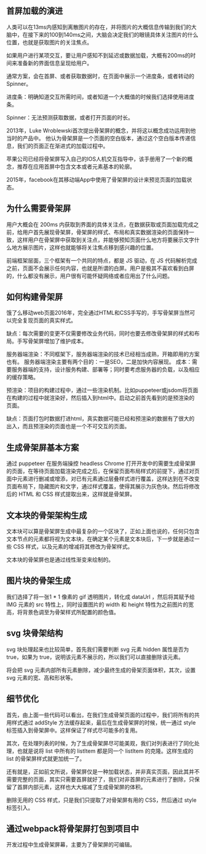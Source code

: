 ## 首屏加载的演进

人类可以在13ms内感知到离散图片的存在，并将图片的大概信息传输到我们的大脑中，在接下来的100到140ms之间，大脑会决定我们的眼镜具体关注图片的什么位置，也就是获取图片的关注焦点。

如果用户进行某项交互，要让用户感知不到延迟或数据加载，大概有200ms的时间来准备新的界面信息呈现给用户。

通常方案，会在首屏、或者获取数据时，在页面中展示一个进度条，或者转动的Spinner。

进度条：明确知道交互所需时间，或者知道一个大概值的时候我们选择使用进度条。

Spinner：无法预测获取数据，或者打开页面的时长。

2013年，Luke Wroblewski首次提出骨架屏的概念，并将这以概念成功运用到他当时的产品中。
他认为骨架屏是一个页面的空白版本，通过这个空白版本传递信息，我们的页面正在渐进式的加载过程中。

苹果公司已经将骨架屏写入自己的IOS人机交互指导中，该手册用了一个新的概念，推荐在应用首屏中包含文本或者元素基本的轮廓。

2015年，facebook在其移动端App中使用了骨架屏的设计来预览页面的加载状态。

## 为什么需要骨架屏

用户大概会在 200ms 内获取到界面的具体关注点，在数据获取或页面加载完成之前，给用户首先展现骨架屏，骨架屏的样式、布局和真实数据渲染的页面保持一致，这样用户在骨架屏中获取到关注点，并能够预知页面什么地方将要展示文字什么地方展示图片，这样也就能够将关注焦点移到感兴趣的位置。

前端框架层面，三个框架有一个共同的特点，都是 JS 驱动，在 JS 代码解析完成之前，页面不会展示任何内容，也就是所谓的白屏。用户是极其不喜欢看到白屏的，什么都没有展示，用户很有可能怀疑网络或者应用出了什么问题。 

## 如何构建骨架屏

饿了么移动web页面2016年，完全通过HTML和CSS手写的，手写骨架屏当然可以完全复现页面的真实样式。

缺点：每次需要的变更不仅需要修改业务代码，同时也要去修改骨架屏的样式和布局。手写骨架屏增加了维护成本。

服务器端渲染：不同框架下，服务器端渲染的技术已经相当成熟，开箱即用的方案也有。
服务器端渲染主要有两个目的：一是SEO，二是加快内容展现。
成本：需要服务器端的支持，设计服务构建、部署等；同时要考虑服务器的负载，以及相应的缓存策略。

预渲染：项目的构建过程中，通过一些渲染机制。比如puppeteer或jsdom将页面在构建的过程中就渲染好，然后插入到html中。启动之前首先看到的是预渲染的页面。

缺点：页面打包时数据打进html，真实数据可能已经和预渲染的数据有了很大的出入，而且预渲染的页面也是一个不可交互的页面。

## 生成骨架屏基本方案

通过 puppeteer 在服务端操控 headless Chrome 打开开发中的需要生成骨架屏的页面，在等待页面加载渲染完成之后，在保留页面布局样式的前提下，通过对页面中元素进行删减或增添，对已有元素通过层叠样式进行覆盖，这样达到在不改变页面布局下，隐藏图片和文字，通过样式覆盖，使得其展示为灰色块。然后将修改后的 HTML 和 CSS 样式提取出来，这样就是骨架屏。

## 文本块的骨架架构生成

文本块可以算是骨架屏生成中最复杂的一个区块了，正如上面也说的，任何只包含文本节点的元素都将视为文本块，在确定某个元素是文本块后，下一步就是通过一些 CSS 样式，以及元素的增减将其修改为骨架样式。

文本块的骨架屏也是通过线性渐变来绘制的。

## 图片块的骨架生成

我们选择了将一张1 * 1 像素的 gif 透明图片，转化成 dataUrl ，然后将其赋予给 IMG 元素的 src 特性上，同时设置图片的 width 和 height 特性为之前图片的宽高，将背景色调至为骨架样式所配置的颜色值。

## svg 块骨架结构

svg 块处理起来也比较简单，首先我们需要判断 svg 元素 hidden 属性是否为 true，如果为 true，说明该元素不展示的，所以我们可以直接删除该元素。

将会把 svg 元素内部所有元素删除，减少最终生成的骨架页面体积，其次，设置svg 元素的宽、高和形状等。

## 细节优化

首先，由上面一些代码可以看出，在我们生成骨架页面的过程中，我们将所有的共用样式通过 addStyle 方法缓存起来，最后在生成骨架屏的时候，统一通过 style 标签插入到骨架屏中。这样保证了样式尽可能多的复用。

其次，在处理列表的时候，为了生成骨架屏尽可能美观，我们对列表进行了同化处理，也就是说将 list 中所有的 listItem 都是同一个 listItem 的克隆。这样生成的 list 的骨架屏样式就更加统一了。

还有就是，正如前文所说，骨架屏仅是一种加载状态，并非真实页面，因此其并不需要完整的页面，其实只需要首屏就好了，我们对非首屏的元素进行了删除，只保留了首屏内部元素，这样也大大缩减了生成骨架屏的体积。

删除无用的 CSS 样式，只是我们只提取了对骨架屏有用的 CSS，然后通过 style 标签引入。

## 通过webpack将骨架屏打包到项目中

开发过程中生成骨架屏幕，主要为了骨架屏的可编辑。




